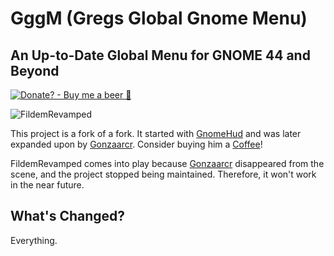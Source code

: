 # GggM (Gregs Global Gnome Menu)

## An Up-to-Date Global Menu for GNOME 44 and Beyond

[![Donate? - Buy me a beer 🍺](https://img.shields.io/badge/Donate%3F-Buy_me_a_beer_🍺-2ea44f)](https://www.buymeacoffee.com/GrzegorzManiak)

![FildemRevamped](https://github.com/GrzegorzManiak/FildemRevamped/assets/83783716/33b4aeba-4f46-4e2c-bbc0-8c022a13238f)

This project is a fork of a fork. It started with [GnomeHud](https://github.com/hardpixel/gnome-hud) and was later expanded upon by [Gonzaarcr](https://github.com/gonzaarcr). Consider buying him a [Coffee](https://buymeacoffee.com/gonza)!

FildemRevamped comes into play because [Gonzaarcr](https://github.com/gonzaarcr) disappeared from the scene, and the project stopped being maintained. Therefore, it won't work in the near future.

## What's Changed?

Everything. 

